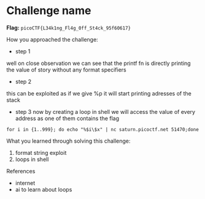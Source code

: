 # Challenge name

**Flag:** `picoCTF{L34k1ng_Fl4g_0ff_St4ck_95f60617}`

How you approached the challenge:

- step 1

well on close observation we can see that the printf fn is directly printing the value of story without any format specifiers
- step 2

this can be exploited as if we give  %p it will start printing adresses of the stack

- step 3
now by creating a loop in shell we will access the value of every address as one of them contains the flag 
```
for i in {1..999}; do echo "%$i\$x" | nc saturn.picoctf.net 51470;done
```


What you learned through solving this challenge:

1. format string exploit
2. loops in shell


References

- internet
- ai to learn about loops
